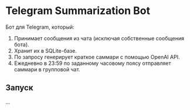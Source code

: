# Telegram Summarization Bot

Бот для Telegram, который:
1. Принимает сообщения из чата (исключая собственные сообщения бота).
2. Хранит их в SQLite-базе.
3. По запросу генерирует краткое саммари с помощью OpenAI API.
4. Ежедневно в 23:59 по заданному часовому поясу отправляет саммари в групповой чат.

## Запуск
...
